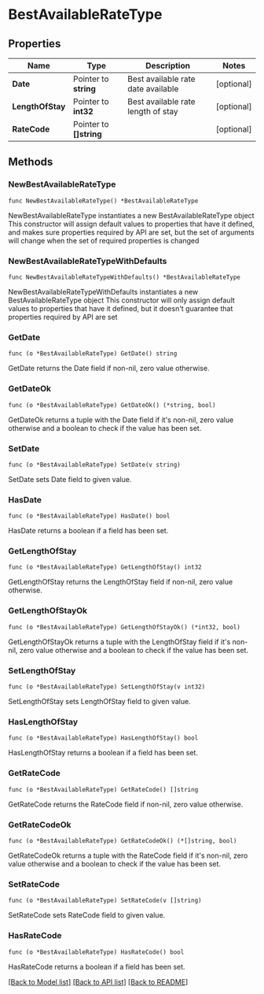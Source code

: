 # BestAvailableRateType

## Properties

Name | Type | Description | Notes
------------ | ------------- | ------------- | -------------
**Date** | Pointer to **string** | Best available rate date available | [optional] 
**LengthOfStay** | Pointer to **int32** | Best available rate length of stay | [optional] 
**RateCode** | Pointer to **[]string** |  | [optional] 

## Methods

### NewBestAvailableRateType

`func NewBestAvailableRateType() *BestAvailableRateType`

NewBestAvailableRateType instantiates a new BestAvailableRateType object
This constructor will assign default values to properties that have it defined,
and makes sure properties required by API are set, but the set of arguments
will change when the set of required properties is changed

### NewBestAvailableRateTypeWithDefaults

`func NewBestAvailableRateTypeWithDefaults() *BestAvailableRateType`

NewBestAvailableRateTypeWithDefaults instantiates a new BestAvailableRateType object
This constructor will only assign default values to properties that have it defined,
but it doesn't guarantee that properties required by API are set

### GetDate

`func (o *BestAvailableRateType) GetDate() string`

GetDate returns the Date field if non-nil, zero value otherwise.

### GetDateOk

`func (o *BestAvailableRateType) GetDateOk() (*string, bool)`

GetDateOk returns a tuple with the Date field if it's non-nil, zero value otherwise
and a boolean to check if the value has been set.

### SetDate

`func (o *BestAvailableRateType) SetDate(v string)`

SetDate sets Date field to given value.

### HasDate

`func (o *BestAvailableRateType) HasDate() bool`

HasDate returns a boolean if a field has been set.

### GetLengthOfStay

`func (o *BestAvailableRateType) GetLengthOfStay() int32`

GetLengthOfStay returns the LengthOfStay field if non-nil, zero value otherwise.

### GetLengthOfStayOk

`func (o *BestAvailableRateType) GetLengthOfStayOk() (*int32, bool)`

GetLengthOfStayOk returns a tuple with the LengthOfStay field if it's non-nil, zero value otherwise
and a boolean to check if the value has been set.

### SetLengthOfStay

`func (o *BestAvailableRateType) SetLengthOfStay(v int32)`

SetLengthOfStay sets LengthOfStay field to given value.

### HasLengthOfStay

`func (o *BestAvailableRateType) HasLengthOfStay() bool`

HasLengthOfStay returns a boolean if a field has been set.

### GetRateCode

`func (o *BestAvailableRateType) GetRateCode() []string`

GetRateCode returns the RateCode field if non-nil, zero value otherwise.

### GetRateCodeOk

`func (o *BestAvailableRateType) GetRateCodeOk() (*[]string, bool)`

GetRateCodeOk returns a tuple with the RateCode field if it's non-nil, zero value otherwise
and a boolean to check if the value has been set.

### SetRateCode

`func (o *BestAvailableRateType) SetRateCode(v []string)`

SetRateCode sets RateCode field to given value.

### HasRateCode

`func (o *BestAvailableRateType) HasRateCode() bool`

HasRateCode returns a boolean if a field has been set.


[[Back to Model list]](../README.md#documentation-for-models) [[Back to API list]](../README.md#documentation-for-api-endpoints) [[Back to README]](../README.md)


